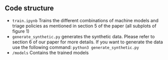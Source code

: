 ## Code structure

 - `train.ipynb` Trains the different combinations of machine models and triage policies as mentioned in section 5 of the paper (all subplots of figure 1)
 - `generate_synthetic.py` generates the synthetic data. Please refer to section 6 of our paper for more details. If you want to generate the data use the following command:  `python3 generate_synthetic.py`
 - `/models` Contains the trained models
